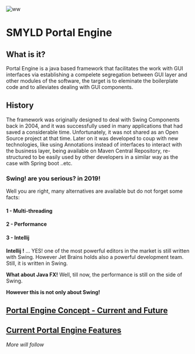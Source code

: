 
![ww](https://img.shields.io/badge/License-Apache%202.0-yellowgreen.svg)

# SMYLD Portal Engine

## What is it?

Portal Engine is a java based framework that facilitates the work with GUI interfaces via establishing a compelete segregation between GUI layer and other modules of the software, the target is to eleminate the boilerplate code and to alleviates dealing with GUI components.

## History 

The framework was originally designed to deal with Swing Components back in 2004, and it was successfully used in many applications that had saved a considerable time. Unfortunately, it was not shared as an Open Source project at that time. Later on it was developed to coup with new technologies, like using Annotations instead of interfaces to interact with the business layer, being available on Maven Central Repository, re-structured to be easily used by other developers in a similar way as the case with Spring boot ..etc. 

### Swing! are you serious? in 2019!
Well you are right, many alternatives are available but do not forget some facts:

#### 1 - Multi-threading 
#### 2 - Performance
#### 3 - Intellij

**Intellij !** ... YES! one of the most powerful editors in the market is still written with Swing. However Jet Brains holds also a powerful development team. Still, it is written in Swing.

**What about Java FX!** Well, till now, the performance is still on the side of Swing.


**However this is not only about Swing!** 



## [Portal Engine Concept - Current and Future](PEConcept.md) 

## [Current Portal Engine Features](PESwing.md) 


   
_More will follow_

